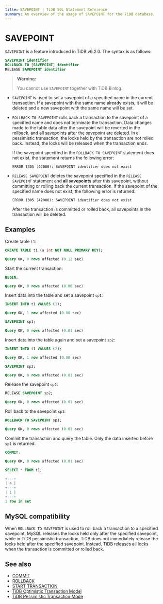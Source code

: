 ```yaml
---
title: SAVEPOINT | TiDB SQL Statement Reference
summary: An overview of the usage of SAVEPOINT for the TiDB database.
---
```


# SAVEPOINT

`SAVEPOINT` is a feature introduced in TiDB v6.2.0. The syntax is as follows:

```sql
SAVEPOINT identifier
ROLLBACK TO [SAVEPOINT] identifier
RELEASE SAVEPOINT identifier
```

> **Warning:**
>
> You cannot use `SAVEPOINT` together with TiDB Binlog.

- `SAVEPOINT` is used to set a savepoint of a specified name in the current transaction. If a savepoint with the same name already exists, it will be deleted and a new savepoint with the same name will be set.

- `ROLLBACK TO SAVEPOINT` rolls back a transaction to the savepoint of a specified name and does not terminate the transaction. Data changes made to the table data after the savepoint will be reverted in the rollback, and all savepoints after the savepoint are deleted. In a pessimistic transaction, the locks held by the transaction are not rolled back. Instead, the locks will be released when the transaction ends.

    If the savepoint specified in the `ROLLBACK TO SAVEPOINT` statement does not exist, the statement returns the following error:

    ```
    ERROR 1305 (42000): SAVEPOINT identifier does not exist
    ```

- `RELEASE SAVEPOINT` deletes the savepoint specified in the `RELEASE SAVEPOINT` statement and **all savepoints** after this savepoint, without committing or rolling back the current transaction. If the savepoint of the specified name does not exist, the following error is returned:

    ```
    ERROR 1305 (42000): SAVEPOINT identifier does not exist
    ```

    After the transaction is committed or rolled back, all savepoints in the transaction will be deleted.

## Examples

Create table `t1`:

```sql
CREATE TABLE t1 (a int NOT NULL PRIMARY KEY);
```

```sql
Query OK, 0 rows affected (0.12 sec)
```

Start the current transaction:

```sql
BEGIN;
```

```sql
Query OK, 0 rows affected (0.00 sec)
```

Insert data into the table and set a savepoint `sp1`:

```sql
INSERT INTO t1 VALUES (1);
```

```sql
Query OK, 1 row affected (0.00 sec)
```

```sql
SAVEPOINT sp1;
```

```sql
Query OK, 0 rows affected (0.01 sec)
```

Insert data into the table again and set a savepoint `sp2`:

```sql
INSERT INTO t1 VALUES (2);
```

```sql
Query OK, 1 row affected (0.00 sec)
```

```sql
SAVEPOINT sp2;
```

```sql
Query OK, 0 rows affected (0.01 sec)
```

Release the savepoint `sp2`:

```sql
RELEASE SAVEPOINT sp2;
```

```sql
Query OK, 0 rows affected (0.01 sec)
```

Roll back to the savepoint `sp1`:

```sql
ROLLBACK TO SAVEPOINT sp1;
```

```sql
Query OK, 0 rows affected (0.01 sec)
```

Commit the transaction and query the table. Only the data inserted before `sp1` is returned.

```sql
COMMIT;
```

```sql
Query OK, 0 rows affected (0.01 sec)
```

```sql
SELECT * FROM t1;
```

```sql
+---+
| a |
+---+
| 1 |
+---+
1 row in set
```

## MySQL compatibility

When `ROLLBACK TO SAVEPOINT` is used to roll back a transaction to a specified savepoint, MySQL releases the locks held only after the specified savepoint, while in TiDB pessimistic transaction, TiDB does not immediately release the locks held after the specified savepoint. Instead, TiDB releases all locks when the transaction is committed or rolled back.

## See also

* [COMMIT](/sql-statements/sql-statement-commit.md)
* [ROLLBACK](/sql-statements/sql-statement-rollback.md)
* [START TRANSACTION](/sql-statements/sql-statement-start-transaction.md)
* [TiDB Optimistic Transaction Model](/optimistic-transaction.md)
* [TiDB Pessimistic Transaction Mode](/pessimistic-transaction.md)
